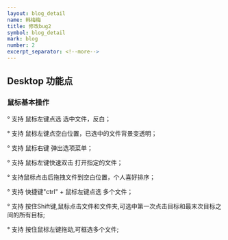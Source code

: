 ```yaml
---
layout: blog_detail
name: 韩梅梅
title: 修改bug2
symbol: blog_detail
mark: blog
number: 2
excerpt_separator: <!--more-->
---
```


## Desktop 功能点

### 鼠标基本操作

&deg; 支持 鼠标左键点选 选中文件，反白；

&deg; 支持 鼠标左键点空白位置，已选中的文件背景变透明；

&deg; 支持 鼠标右键 弹出选项菜单；

&deg; 支持 鼠标左键快速双击 打开指定的文件；

&deg; 支持鼠标点击后拖拽文件到空白位置，个人喜好排序；

&deg; 支持 快捷键"ctrl" + 鼠标左键点选 多个文件；

&deg; 支持 按住Shift键,鼠标点击文件和文件夹,可选中第一次点击目标和最末次目标之间的所有目标;

&deg; 支持 按住鼠标左键拖动,可框选多个文件;
